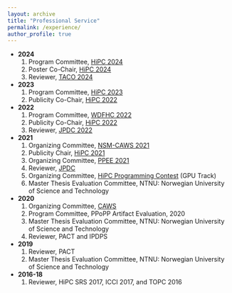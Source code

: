 ```yaml
---
layout: archive
title: "Professional Service"
permalink: /experience/
author_profile: true
---
```

* **2024**  
    1. Program Committee, [HiPC 2024](https://hipc.org/programcomittee/)  
    2. Poster Co-Chair, [HiPC 2024](https://hipc.org/organizing_committee/)  
    3. Reviewer, [TACO 2024](https://dl.acm.org/journal/taco)
* **2023**  
    1. Program Committee, [HiPC 2023](https://hipc.org/programcomittee/)  
    2. Publicity Co-Chair, [HiPC 2022](https://hipc.org/organizing_committee/)  
* **2022**  
    1. Program Committee, [WDFHC 2022](https://hipc.org/wdfhc/)  
    2. Publicity Co-Chair, [HiPC 2022](https://hipc.org/organizing_committee/)  
    3. Reviewer, [JPDC 2022](https://www.journals.elsevier.com/journal-of-parallel-and-distributed-computing)  
* **2021**  
    1. Organizing Committee, [NSM-CAWS 2021](https://www.chips.pes.edu/nsm-caws2021)  
    2. Publicity Chair, [HiPC 2021](https://hipc.org/organizing_committee/)  
    3. Organizing Committee, [PPEE 2021](https://hipc.org/call-for-ppee/)  
    4. Reviewer, [JPDC](https://www.journals.elsevier.com/journal-of-parallel-and-distributed-computing)  
    5. Organizing Committee, [HiPC Programming Contest](https://hipc.org/programming/) (GPU Track)  
    6. Master Thesis Evaluation Committee, NTNU: Norwegian University of Science and Technology  
* **2020**  
    1. Organizing Committee, [CAWS](https://www.chips.pes.edu/caws2020)  
    2. Program Committee, PPoPP Artifact Evaluation, 2020  
    3. Master Thesis Evaluation Committee, NTNU: Norwegian University of Science and Technology  
    4. Reviewer, PACT and IPDPS  
* **2019**  
    1. Reviewer, PACT  
    2. Master Thesis Evaluation Committee, NTNU: Norwegian University of Science and Technology  
* **2016-18**  
    1. Reviewer, HiPC SRS 2017, ICCI 2017, and TOPC 2016  

